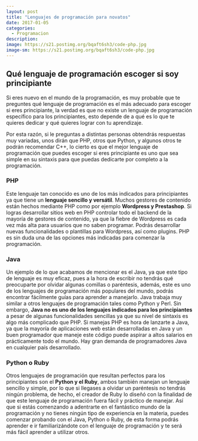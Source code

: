 ```yaml
---
layout: post
title: "Lenguajes de programación para novatos"
date: 2017-01-05
categories:
  - Programacion
description: 
image: https://s21.postimg.org/bqaft6sh3/code-php.jpg
image-sm: https://s21.postimg.org/bqaft6sh3/code-php.jpg
---
```

<h2>Qué lenguaje de programación escoger si soy principiante</h2>
<p>Si eres nuevo en el mundo de la programación, es muy probable que te preguntes qué lenguaje de programación es el más adecuado para escoger si eres principiante, la verdad es que no existe un lenguaje de programación específico para los principiantes, esto depende de a qué es lo que te quieres dedicar y qué quieres lograr con tu aprendizaje.</p>
Por esta razón, si le preguntas a distintas personas obtendrás respuestas muy variadas, unos dirán que PHP, otros que Python, y algunos otros te podrán recomendar C++, lo cierto es que el mejor lenguaje de programación que puedes escoger si eres principiante es uno que sea simple en su sintaxis para que puedas dedicarte por completo a la programación.
<h3>PHP</h3>
Este lenguaje tan conocido es uno de los más indicados para principiantes ya que tiene un <strong>lenguaje sencillo y versátil</strong>. Muchos gestores de contenido están hechos mediante PHP como por ejemplo <strong>Wordpress y Prestashop</strong>. Si logras desarrollar sitios web en PHP controlar todo el backend de la mayoría de gestores de contenido, ya que la fiebre de Wordpress es cada vez más alta para usuarios que no saben programar. Podrás desarrollar nuevas funcionalidades o plantillas para Wordpress, así como plugins. PHP es sin duda una de las opciones más indicadas para comenzar la programación.
<h3>Java</h3>
Un ejemplo de lo que acabamos de mencionar es el Java, ya que este tipo de lenguaje es muy eficaz, pues a la hora de escribir no tendrás qué preocuparte por olvidar algunas comillas o paréntesis, además, este es uno de los lenguajes de programación más populares del mundo, podrás encontrar fácilmente guías para aprender a manejarlo. Java trabaja muy similar a otros lenguajes de programación tales como Python y Perl.
Sin embargo, <strong>Java no es uno de los lenguajes indicados para los principiantes</strong> a pesar de algunas funcionalidades sencillas ya que su nivel de sintaxis es algo más complicado que PHP. Si manejas PHP es hora de lanzarte a Java, ya que la mayoría de aplicaciones web están desarrolladas en Java y un buen programador que maneje este código puede aspirar a altos salarios en prácticamente todo el mundo. Hay gran demanda de programadores Java en cualquier país desarrollado.
<h3>Python o Ruby</h3>
Otros lenguajes de programación que resultan perfectos para los principiantes son el <strong>Python y el Ruby</strong>, ambos también manejan un lenguaje sencillo y simple, por lo que si llegases a olvidar un paréntesis no tendrás ningún problema, de hecho, el creador de Ruby lo diseñó con la finalidad de que este lenguaje de programación fuera fácil y práctico de manejar.
Así que si estás comenzando a adentrarte en el fantástico mundo de la programación y no tienes ningún tipo de experiencia en la materia, puedes comenzar probando con el Java, Python o Ruby, de esta forma podrás aprender e ir familiarizándote con el lenguaje de programación y te será más fácil aprender a utilizar otros.

